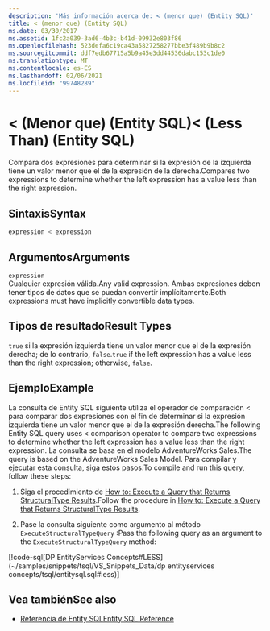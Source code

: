 ```yaml
---
description: 'Más información acerca de: < (menor que) (Entity SQL)'
title: < (menor que) (Entity SQL)
ms.date: 03/30/2017
ms.assetid: 1fc2a039-3ad6-4b3c-b41d-09932e803f86
ms.openlocfilehash: 523defa6c19ca43a5827258277bbe3f489b9b8c2
ms.sourcegitcommit: ddf7edb67715a5b9a45e3dd44536dabc153c1de0
ms.translationtype: MT
ms.contentlocale: es-ES
ms.lasthandoff: 02/06/2021
ms.locfileid: "99748289"
---
```

# <a name="-less-than-entity-sql"></a><span data-ttu-id="6b184-103">\< (Menor que) (Entity SQL)</span><span class="sxs-lookup"><span data-stu-id="6b184-103">\< (Less Than) (Entity SQL)</span></span>

<span data-ttu-id="6b184-104">Compara dos expresiones para determinar si la expresión de la izquierda tiene un valor menor que el de la expresión de la derecha.</span><span class="sxs-lookup"><span data-stu-id="6b184-104">Compares two expressions to determine whether the left expression has a value less than the right expression.</span></span>  
  
## <a name="syntax"></a><span data-ttu-id="6b184-105">Sintaxis</span><span class="sxs-lookup"><span data-stu-id="6b184-105">Syntax</span></span>  
  
```sql  
expression < expression  
```  
  
## <a name="arguments"></a><span data-ttu-id="6b184-106">Argumentos</span><span class="sxs-lookup"><span data-stu-id="6b184-106">Arguments</span></span>  

 `expression`  
 <span data-ttu-id="6b184-107">Cualquier expresión válida.</span><span class="sxs-lookup"><span data-stu-id="6b184-107">Any valid expression.</span></span> <span data-ttu-id="6b184-108">Ambas expresiones deben tener tipos de datos que se puedan convertir implícitamente.</span><span class="sxs-lookup"><span data-stu-id="6b184-108">Both expressions must have implicitly convertible data types.</span></span>  
  
## <a name="result-types"></a><span data-ttu-id="6b184-109">Tipos de resultado</span><span class="sxs-lookup"><span data-stu-id="6b184-109">Result Types</span></span>  

 <span data-ttu-id="6b184-110">`true` si la expresión izquierda tiene un valor menor que el de la expresión derecha; de lo contrario, `false`.</span><span class="sxs-lookup"><span data-stu-id="6b184-110">`true` if the left expression has a value less than the right expression; otherwise, `false`.</span></span>  
  
## <a name="example"></a><span data-ttu-id="6b184-111">Ejemplo</span><span class="sxs-lookup"><span data-stu-id="6b184-111">Example</span></span>  

 <span data-ttu-id="6b184-112">La consulta de Entity SQL siguiente utiliza el operador de comparación < para comparar dos expresiones con el fin de determinar si la expresión izquierda tiene un valor menor que el de la expresión derecha.</span><span class="sxs-lookup"><span data-stu-id="6b184-112">The following Entity SQL query uses < comparison operator to compare two expressions to determine whether the left expression has a value less than the right expression.</span></span> <span data-ttu-id="6b184-113">La consulta se basa en el modelo AdventureWorks Sales.</span><span class="sxs-lookup"><span data-stu-id="6b184-113">The query is based on the AdventureWorks Sales Model.</span></span> <span data-ttu-id="6b184-114">Para compilar y ejecutar esta consulta, siga estos pasos:</span><span class="sxs-lookup"><span data-stu-id="6b184-114">To compile and run this query, follow these steps:</span></span>  
  
1. <span data-ttu-id="6b184-115">Siga el procedimiento de [How to: Execute a Query that Returns StructuralType Results](../how-to-execute-a-query-that-returns-structuraltype-results.md).</span><span class="sxs-lookup"><span data-stu-id="6b184-115">Follow the procedure in [How to: Execute a Query that Returns StructuralType Results](../how-to-execute-a-query-that-returns-structuraltype-results.md).</span></span>  
  
2. <span data-ttu-id="6b184-116">Pase la consulta siguiente como argumento al método `ExecuteStructuralTypeQuery` :</span><span class="sxs-lookup"><span data-stu-id="6b184-116">Pass the following query as an argument to the `ExecuteStructuralTypeQuery` method:</span></span>  
  
 [!code-sql[DP EntityServices Concepts#LESS](~/samples/snippets/tsql/VS_Snippets_Data/dp entityservices concepts/tsql/entitysql.sql#less)]  
  
## <a name="see-also"></a><span data-ttu-id="6b184-117">Vea también</span><span class="sxs-lookup"><span data-stu-id="6b184-117">See also</span></span>

- [<span data-ttu-id="6b184-118">Referencia de Entity SQL</span><span class="sxs-lookup"><span data-stu-id="6b184-118">Entity SQL Reference</span></span>](entity-sql-reference.md)
